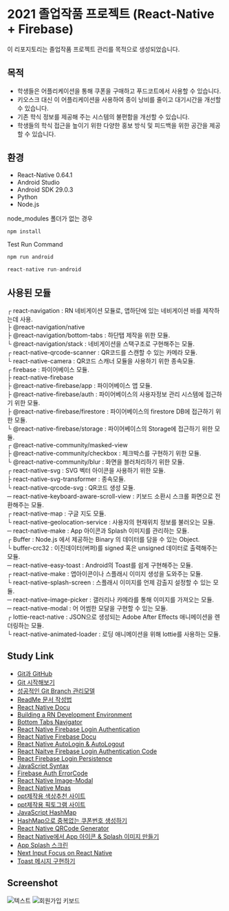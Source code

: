 # 2021 졸업작품 프로젝트 (React-Native + Firebase)

이 리포지토리는 졸업작품 프로젝트 관리를 목적으로 생성되었습니다.

## 목적
* 학생들은 어플리케이션을 통해 쿠폰을 구매하고 푸드코트에서 사용할 수 있습니다.
* 키오스크 대신 이 어플리케이션을 사용하여 종이 낭비를 줄이고 대기시간을 개선할 수 있습니다.
* 기존 학식 정보를 제공해 주는 시스템의 불편함을 개선할 수 있습니다.
* 학생들의 학식 접근을 높이기 위한 다양한 홍보 방식 및 피드백을 위한 공간을 제공할 수 있습니다.

## 환경
* React-Native 0.64.1
* Android Studio
* Android SDK 29.0.3
* Python
* Node.js

node_modules 폴더가 없는 경우
```js
npm install
```

Test Run Command
```js
npm run android
```
```js
react-native run-android
```

## 사용된 모듈
┌ react-navigation : RN 네비게이션 모듈로, 앱하단에 있는 네비게이션 바를 제작하는데 사용. <br>
├ @react-navigation/native <br>
├ @react-navigation/bottom-tabs : 하단탭 제작을 위한 모듈. <br>
└ @react-navigation/stack : 네비게이션을 스택구조로 구현해주는 모듈. <br>
┌ react-native-qrcode-scanner : QR코드를 스캔할 수 있는 카메라 모듈. <br>
└ react-native-camera : QR코드 스캐너 모듈을 사용하기 위한 종속모듈. <br>
┌ firebase : 파이어베이스 모듈. <br>
├ react-native-firebase <br>
├ @react-native-firebase/app : 파이어베이스 앱 모듈. <br>
├ @react-native-firebase/auth : 파이어베이스의 사용자정보 관리 시스템에 접근하기 위한 모듈. <br>
├ @react-native-firebase/firestore : 파이어베이스의 firestore DB에 접근하기 위한 모듈. <br>
└ @react-native-firebase/storage : 파이어베이스의 Storage에 접근하기 위한 모듈. <br>
┌ @react-native-community/masked-view <br>
├ @react-native-community/checkbox : 체크박스를 구현하기 위한 모듈. <br>
└ @react-native-community/blur : 화면을 블러처리하기 위한 모듈. <br>
┌ react-native-svg : SVG 벡터 아이콘을 사용하기 위한 모듈. <br>
├ react-native-svg-transformer : 종속모듈. <br>
└ react-native-qrcode-svg : QR코드 생성 모듈. <br>
─ react-native-keyboard-aware-scroll-view : 키보드 소환시 스크롤 화면으로 전환해주는 모듈. <br>
┌ react-native-map : 구글 지도 모듈. <br>
└ react-native-geolocation-service : 사용자의 현재위치 정보를 불러오는 모듈. <br>
─ react-native-make : App 아이콘과 Splash 이미지를 관리하는 모듈. <br>
┌ Buffer : Node.js 에서 제공하는 Binary 의 데이터를 담을 수 있는 Object. <br>
└ buffer-crc32 : 이진데이터(버퍼)를 signed 혹은 unsigned 데이터로 출력해주는 모듈. <br>
─ react-native-easy-toast : Android의 Toast를 쉽게 구현해주는 모듈. <br>
┌ react-native-make : 앱아이콘이나 스플래시 이미지 생성을 도와주는 모듈. <br>
└ react-native-splash-screen : 스플래시 이미지를 언제 감출지 설정할 수 있는 모듈. <br>
─ react-native-image-picker : 갤러리나 카메라를 통해 이미지를 가져오는 모듈. <br>
─ react-native-modal : 어 어썸한 모달을 구현할 수 있는 모듈. <br>
┌ lottie-react-native : JSON으로 생성되는 Adobe After Effects 애니메이션을 렌더링하는 모듈. <br>
└ react-native-animated-loader : 로딩 애니메이션을 위해 lottie를 사용하는 모듈. <br>

## Study Link
* [Git과 GitHub](https://brunch.co.kr/@anonymdevoo/3)
* [Git 시작해보기](https://brunch.co.kr/@anonymdevoo/4)
* [성공적인 Git Branch 관리모델](http://amazingguni.github.io/blog/2016/03/git-branch-%EA%B7%9C%EC%B9%99)
* [ReadMe 문서 작성법](https://happybono.wordpress.com/2018/01/03/tip-markdown-%EC%9D%84-%EC%9D%B4%EC%9A%A9%ED%95%9C-readme-%EB%AC%B8%EC%84%9C-%EC%9E%91%EC%84%B1%EB%B2%95/)
* [React Native Docu](https://reactnative.dev/docs/0.64/getting-started)
* [Building a RN Development Environment](https://dev-yakuza.posstree.com/ko/react-native/install-on-windows/)
* [Bottom Tabs Navigator](https://reactnavigation.org/docs/bottom-tab-navigator/)
* [React Native Firebase Login Authentication](https://www.youtube.com/watch?v=cFgoSrOui2M)
* [React Native Firebase Docu](https://rnfirebase.io/)
* [React Native AutoLogin & AutoLogout](https://wordbe.tistory.com/entry/React-Native-Auth-%EC%9E%90%EB%8F%99%EB%A1%9C%EA%B7%B8%EC%9D%B8-%EC%9E%90%EB%8F%99%EB%A1%9C%EA%B7%B8%EC%95%84%EC%9B%83)
* [React Naitve Firebase Login Authentication Code](https://github.com/itzpradip/react-native-firebase-social-app)
* [React Firebase Login Persistence](https://velog.io/@cyongchoi/Firebase-%EB%A1%9C-%ED%94%84%EB%A1%9C%EC%A0%9D%ED%8A%B8-%EB%A7%8C%EB%93%A4%EA%B8%B0-1)
* [JavaScript Syntax](https://blex.me/@baealex/%EC%9E%90%EB%B0%94%EC%8A%A4%ED%81%AC%EB%A6%BD%ED%8A%B8javascript-%EA%B8%B0%EB%B3%B8-%EB%AC%B8%EB%B2%95-%EC%A0%95%EB%A6%AC)
* [Firebase Auth ErrorCode](https://firebase.google.com/docs/reference/js/v8/firebase.auth.Auth#error-codes_3)
* [React Native Image-Modal](https://dev-yakuza.posstree.com/ko/react-native/react-native-image-modal/)
* [React Native Mpas](https://dev-yakuza.posstree.com/ko/react-native/react-native-maps/)
* [ppt제작용 색상추천 사이트](https://colors.lol/)
* [ppt제작용 픽토그램 사이트](https://www.flaticon.com/)
* [JavaScript HashMap](https://m.blog.naver.com/PostView.nhn?blogId=newacadia&logNo=110147183901&proxyReferer=https:%2F%2Fwww.google.com%2F)
* [HashMap으로 중복없는 쿠폰번호 생성하기](https://blog.naver.com/alwaysblue15/221782308244)
* [React Native QRCode Generator](https://github.com/cssivision/react-native-qrcode)
* [React Native에서 App 아이콘 & Splash 이미지 만들기](https://dev-yakuza.posstree.com/ko/react-native/react-native-make/)
* [App Splash 스크린](https://dev-yakuza.posstree.com/ko/react-native/react-native-splash-screen/)
* [Next Input Focus on React Native](https://dev.to/rvznkmrllh/next-input-focus-on-react-native-2cb9)
* [Toast 메시지 구현하기](https://jw910911.tistory.com/96)

## Screenshot
![텍스트](https://github.com/westreed/FoodCourt/blob/master/screenshot.png)
![회원가입 키보드](https://github.com/westreed/FoodCourt/blob/master/Register%20Keyboard%20Layout.gif)
